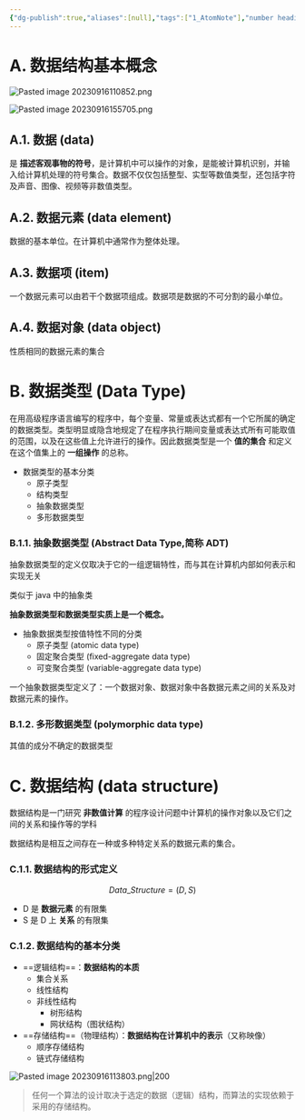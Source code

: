```yaml
---
{"dg-publish":true,"aliases":[null],"tags":["1_AtomNote"],"number headings":"auto, first-level 1, max 6, A.1.","Created-Date":"2023-09-16 10:57:43","Modified-Date":"2024-04-18 11:53:24","permalink":"/A01_Lessons/Ab01_数据结构/数据结构_基本概念/","dgPassFrontmatter":true}
---
```




# A. 数据结构基本概念


![Pasted image 20230916110852.png](/img/user/Z02_ObFiles/Attachments/Pasted%20image%2020230916110852.png)




![Pasted image 20230916155705.png](/img/user/Z02_ObFiles/Attachments/Pasted%20image%2020230916155705.png)


## A.1. 数据 (data)

是 **描述客观事物的符号**，是计算机中可以操作的对象，是能被计算机识别，并输入给计算机处理的符号集合。数据不仅仅包括整型、实型等数值类型，还包括字符及声音、图像、视频等非数值类型。 


## A.2. 数据元素 (data element)

数据的基本单位。在计算机中通常作为整体处理。

## A.3. 数据项 (item)

一个数据元素可以由若干个数据项组成。数据项是数据的不可分割的最小单位。


## A.4. 数据对象 (data object)


性质相同的数据元素的集合



# B. 数据类型 (Data Type)

在用高级程序语言编写的程序中，每个变量、常量或表达式都有一个它所属的确定的数据类型。类型明显或隐含地规定了在程序执行期间变量或表达式所有可能取值的范围，以及在这些值上允许进行的操作。因此数据类型是一个 **值的集合** 和定义在这个值集上的 **一组操作** 的总称。


- 数据类型的基本分类
	- 原子类型
	- 结构类型
	- 抽象数据类型
	- 多形数据类型

### B.1.1. 抽象数据类型 (Abstract Data Type,简称 ADT)

抽象数据类型的定义仅取决于它的一组逻辑特性，而与其在计算机内部如何表示和实现无关

类似于 java 中的抽象类

**抽象数据类型和数据类型实质上是一个概念。**

- 抽象数据类型按值特性不同的分类
	- 原子类型 (atomic data type)
	- 固定聚合类型 (fixed-aggregate data type)
	- 可变聚合类型 (variable-aggregate data type)


一个抽象数据类型定义了：一个数据对象、数据对象中各数据元素之间的关系及对数据元素的操作。


### B.1.2. 多形数据类型 (polymorphic data type)

其值的成分不确定的数据类型




# C. 数据结构 (data structure)


数据结构是一门研究 **非数值计算** 的程序设计问题中计算机的操作对象以及它们之间的关系和操作等的学科

数据结构是相互之间存在一种或多种特定关系的数据元素的集合。

### C.1.1. 数据结构的形式定义


$$Data\_Structure =(D,S)$$


- D 是 **数据元素** 的有限集
- S 是 D 上 **关系** 的有限集

	
### C.1.2. 数据结构的基本分类

- ==逻辑结构==：**数据结构的本质**
	- 集合关系
	- 线性结构
	- 非线性结构
		- 树形结构
		- 网状结构（图状结构）
- ==存储结构==（物理结构）：**数据结构在计算机中的表示**（又称映像）
	- 顺序存储结构
	- 链式存储结构



![Pasted image 20230916113803.png|200](/img/user/Z02_ObFiles/Attachments/Pasted%20image%2020230916113803.png)

	

>任何一个算法的设计取决于选定的数据（逻辑）结构，而算法的实现依赖于采用的存储结构。





